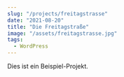 ```yaml
---
slug: "/projects/freitagstrasse"
date: "2021-08-20"
title: "Die Freitagstraße"
image: "/assets/freitagstrasse.jpg"
tags:
  - WordPress
---
```


Dies ist ein Beispiel-Projekt.
